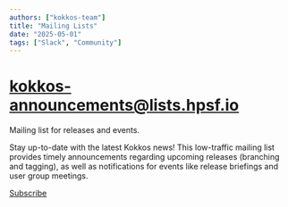 ```yaml
---
authors: ["kokkos-team"]
title: "Mailing Lists"
date: "2025-05-01"
tags: ["Slack", "Community"]
---
```


# kokkos-announcements@lists.hpsf.io

Mailing list for releases and events.

Stay up-to-date with the latest Kokkos news! This low-traffic mailing list
provides timely announcements regarding upcoming releases (branching and
tagging), as well as notifications for events like release briefings and user
group meetings.

[Subscribe](https://lists.hpsf.io/g/kokkos-announcements)
